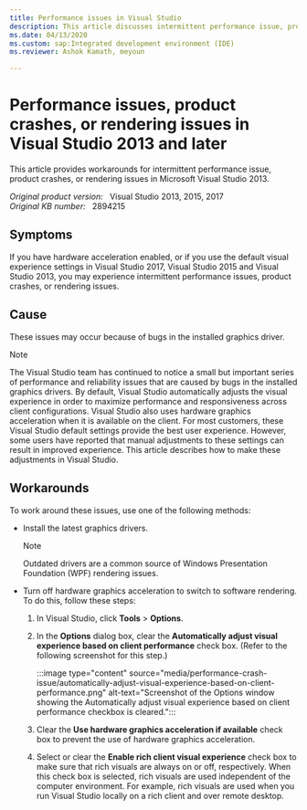 ```yaml
---
title: Performance issues in Visual Studio
description: This article discusses intermittent performance issue, product crashes, or rendering issues in Visual Studio 2013 if you use hardware acceleration or the default.
ms.date: 04/13/2020
ms.custom: sap:Integrated development environment (IDE)
ms.reviewer: Ashok Kamath, meyoun

---
```

# Performance issues, product crashes, or rendering issues in Visual Studio 2013 and later

This article provides workarounds for intermittent performance issue, product crashes, or rendering issues in Microsoft Visual Studio 2013.

_Original product version:_ &nbsp; Visual Studio 2013, 2015, 2017  
_Original KB number:_ &nbsp; 2894215

## Symptoms

If you have hardware acceleration enabled, or if you use the default visual experience settings in Visual Studio 2017, Visual Studio 2015 and Visual Studio 2013, you may experience intermittent performance issues, product crashes, or rendering issues.

## Cause

These issues may occur because of bugs in the installed graphics driver.

> [!NOTE]
> The Visual Studio team has continued to notice a small but important series of performance and reliability issues that are caused by bugs in the installed graphics drivers. By default, Visual Studio automatically adjusts the visual experience in order to maximize performance and responsiveness across client configurations. Visual Studio also uses hardware graphics acceleration when it is available on the client. For most customers, these Visual Studio default settings provide the best user experience. However, some users have reported that manual adjustments to these settings can result in improved experience. This article describes how to make these adjustments in Visual Studio.

## Workarounds

To work around these issues, use one of the following methods:

- Install the latest graphics drivers.

    > [!NOTE]
    > Outdated drivers are a common source of Windows Presentation Foundation (WPF) rendering issues.

- Turn off hardware graphics acceleration to switch to software rendering. To do this, follow these steps:
    1. In Visual Studio, click **Tools** > **Options**.
    2. In the **Options** dialog box, clear the **Automatically adjust visual experience based on client performance** check box. (Refer to the following screenshot for this step.)

        :::image type="content" source="media/performance-crash-issue/automatically-adjust-visual-experience-based-on-client-performance.png" alt-text="Screenshot of the Options window showing the Automatically adjust visual experience based on client performance checkbox is cleared.":::

    3. Clear the **Use hardware graphics acceleration if available** check box to prevent the use of hardware graphics acceleration.

    4. Select or clear the **Enable rich client visual experience** check box to make sure that rich visuals are always on or off, respectively. When this check box is selected, rich visuals are used independent of the computer environment. For example, rich visuals are used when you run Visual Studio locally on a rich client and over remote desktop.
